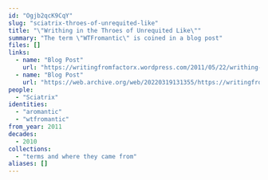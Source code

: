```yaml
---
id: "Ogjb2qcK9CqY"
slug: "sciatrix-throes-of-unrequited-like"
title: "\"Writhing in the Throes of Unrequited Like\""
summary: "The term \"WTFromantic\" is coined in a blog post"
files: []
links:
  - name: "Blog Post"
    url: "https://writingfromfactorx.wordpress.com/2011/05/22/writhing-in-the-throes-of-unrequited-like/"
  - name: "Blog Post"
    url: "https://web.archive.org/web/20220319131355/https://writingfromfactorx.wordpress.com/2011/05/22/writhing-in-the-throes-of-unrequited-like/"
people:
  - "Sciatrix"
identities:
  - "aromantic"
  - "wtfromantic"
from_year: 2011
decades:
  - 2010
collections:
  - "terms and where they came from"
aliases: []
---
```

